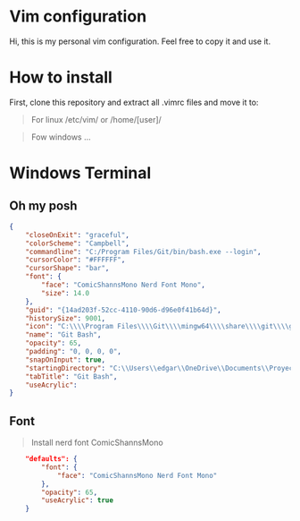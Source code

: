 # Vim configuration

Hi, this is my personal vim configuration. Feel free to copy it and use it.

# How to install

First, clone this repository and extract all .vimrc files and move it to:

> For linux /etc/vim/ or /home/[user]/

> Fow windows ...

# Windows Terminal

## Oh my posh

```json
{
	"closeOnExit": "graceful",
	"colorScheme": "Campbell",
	"commandline": "C:/Program Files/Git/bin/bash.exe --login",
	"cursorColor": "#FFFFFF",
	"cursorShape": "bar",
	"font": {
		"face": "ComicShannsMono Nerd Font Mono",
		"size": 14.0
	},
	"guid": "{14ad203f-52cc-4110-90d6-d96e0f41b64d}",
	"historySize": 9001,
	"icon": "C:\\\\Program Files\\\\Git\\\\mingw64\\\\share\\\\git\\\\git-for-windows.icon",
	"name": "Git Bash",
	"opacity": 65,
	"padding": "0, 0, 0, 0",
	"snapOnInput": true,
	"startingDirectory": "C:\\Users\\edgar\\OneDrive\\Documents\\Proyects",
	"tabTitle": "Git Bash",
	"useAcrylic":
}
```

## Font

> Install nerd font ComicShannsMono

```json
    "defaults": {
		"font": {
			"face": "ComicShannsMono Nerd Font Mono"
		},
		"opacity": 65,
		"useAcrylic": true
	}
```
